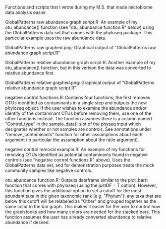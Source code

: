 Functions and scripts that I wrote during my M.S. that made microbiome data analysis easier.


GlobalPatterns raw abundance graph script.R: An example of my otu_abundance() function (see "otu_abundance function.R" below) using the GlobalPatterns data set that comes with the phyloseq package. This particular example uses the raw abundance data.

GlobalPatterns raw graphed.png: Graphical output of "GlobalPatterns raw abundance graph script.R"

GlobalPatterns relative abundance graph script.R: Another example of my otu_abundance() function, but in this verison the data was converted to relative abundance first.

GlobalPatterns relative graphed.png: Graphical output of "GlobalPatterns relative abundance graph script.R"

negative control functions.R: Contains four functions; the first removes OTUs identified as contaminants in a single step and outputs the new phyloseq object. If the user wishes to examine the abundance and/or identity of the contaminant OTUs before removing them, use one of the other functions instead. The function assumes there is a column named "Control_type" in the sample_data() slot of the physeq input which designates whether or not samples are controls. See annotations under "remove_contaminants" function for other assumptions about each argument (in particular the assumption about the ratio argument).

negative control removal example.R: An example of my functions for removing OTUs identified as potential contaminants found in negative controls (see "negative control functions.R" above). Uses the GlobalPatterns data set, and for demonstration purposes treats the mock community samples like negative controls.

otu_abundance function.R: Outputs dataframe similar to the plot_bar() function that comes with phyloseq (using the justDF = T option). However, this function gives the additional option to set a cutoff for the most abundant taxa in the given taxonomic rank (e.g. "Phylum"); any taxa that are below this cutoff will be relabeled as "Other" and grouped together as the same color in the bar graph. This makes it easier for the user to control how the graph looks and how many colors are needed for the stacked bars. This function assumes the user has already converted abundance to relative abundance if desired.
